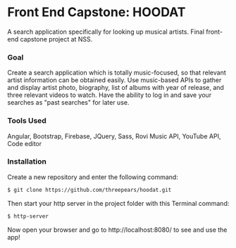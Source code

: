 # Front End Capstone: HOODAT

A search application specifically for looking up musical artists. Final front-end capstone project at NSS.

### Goal

Create a search application which is totally music-focused, so that relevant artist information can be obtained easily. Use music-based APIs to gather and display artist photo, biography, list of albums with year of release, and three relevant videos to watch. Have the ability to log in and save your searches as "past searches" for later use.

### Tools Used

Angular, Bootstrap, Firebase, JQuery, Sass, Rovi Music API, YouTube API, Code editor

### Installation

Create a new repository and enter the following command:

```sh
$ git clone https://github.com/threepears/hoodat.git
```

Then start your http server in the project folder with this Terminal command:

```sh
$ http-server
```

Now open your browser and go to http://localhost:8080/ to see and use the app!
